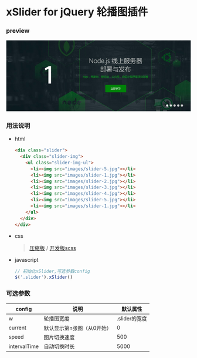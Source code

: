 # xSlider for jQuery 轮播图插件

### preview

![预览图](./preview.jpg)

### 用法说明

- html

  ``` html
  <div class="slider">
    <div class="slider-img">
      <ul class="slider-img-ul">
        <li><img src="images/slider-5.jpg"></li>
        <li><img src="images/slider-1.jpg"></li>
        <li><img src="images/slider-2.jpg"></li>
        <li><img src="images/slider-3.jpg"></li>
        <li><img src="images/slider-4.jpg"></li>
        <li><img src="images/slider-5.jpg"></li>
        <li><img src="images/slider-1.jpg"></li>
      </ul>
    </div>
  </div>
  ```

- css

  > [压缩版](/build/xSlider.min.css) / [开发版scss](/build/xSlider.scss)

- javascript

  ``` javascript
  // 初始化xSlider,可选参数config
  $('.slider').xSlider()
  ```



### 可选参数

| config        | 说明                    | 默认属性        |
| ------------- |------------------------| -------------- |
| w             | 轮播图宽度               | .slider的宽度   |
| current       | 默认显示第n张图（从0开始） | 0              |
| speed         | 图片切换速度             | 500            |
| intervalTime  | 自动切换时长             | 5000           |
